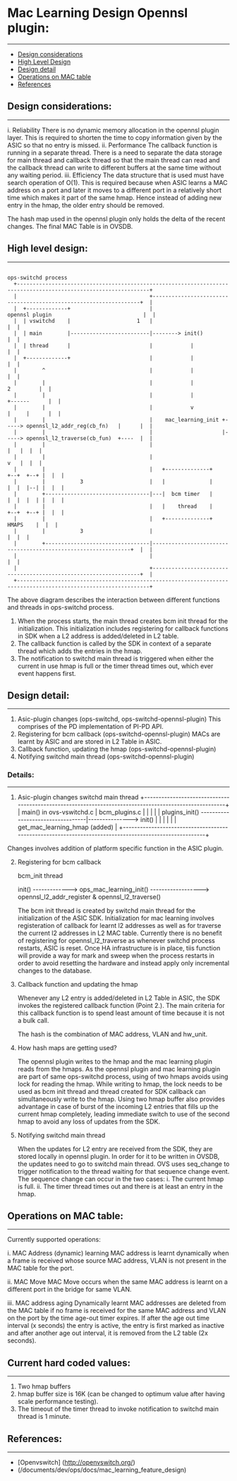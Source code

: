 # Mac Learning Design Opennsl plugin:
----------------------

- [Design considerations](#design-considerations)
- [High Level Design](#high-level-design)
- [Design detail](#design-detail)
- [Operations on MAC table](#operations-mac-table)
- [References](#references)


## Design considerations:
-------------------------

i. Reliability
   There is no dynamic memory allocation in the opennsl plugin layer. This is required to shorten the time to copy information given by the ASIC so that no entry is missed.
ii. Performance
    The callback function is running in a separate thread. There is a need to separate the data storage for main thread and callback thread so that the main thread can read and the callback thread can write to different buffers at the same time without any waiting period.
iii. Efficiency
     The data structure that is used must have search operation of O(1). This is required because when ASIC learns a MAC address on a port and later it moves to a different port in a relatively short time which makes it part of the same hmap. Hence instead of adding new entry in the hmap, the older entry should be removed.

The hash map used in the opennsl plugin only holds the delta of the recent changes. The final MAC Table is in OVSDB.


## High level design:
---------------------

```
                                                                                               ops-switchd process
  +----------------------------------------------------------------------------------------------------------------+
  |                                          +------------------------------------------------------------------+  |
  |  +-------------+                         |                       opennsl plugin                             |  |
  |  | vswitchd    |                     1   |                                                                  |  |
  |  | main        |-------------------------|--------> init()                                                  |  |
  |  | thread      |                         |            |                                                     |  |
  |  +-------------+                         |            |                                                     |  |
  |        ^                                 |            |                                                     |  |
  |        |                                 |            |                                           2         |  |
  |        |                                 |            |                                        +------      |  |
  |        |                                 |            v                                        |     |      |  |
  |        |                                 |    mac_learning_init +-----> opennsl_l2_addr_reg(cb_fn)   |      |  |
  |        |                                 |                      |-----> opennsl_l2_traverse(cb_fun)  +----  |  |
  |        |                                 |                                                           |   |  |  |
  |        |                                 |                                                           v   |  |  |
  |        |                                 |   +--------------+                                 +--+  +--+ |  |  |
  |        |           3                     |   |              |                                 |  |  |--| |  |  |
  |        +---------------------------------|---|  bcm timer   |                                 |  |  |  | |  |  |
  |        |                                 |   |    thread    |                                 +--+  +--+ |  |  |
  |        |                                 |   +--------------+                                   HMAPS    |  |  |
  |        |           3                     |                                                               |  |  |
  |        +---------------------------------|---------------------------------------------------------------+  |  |
  |                                          |                                                                  |  |
  |                                          +------------------------------------------------------------------+  |
  +----------------------------------------------------------------------------------------------------------------+

```

The above diagram describes the interaction between different functions and threads in ops-switchd process.
1. When the process starts, the main thread creates bcm init thread for the initialization. This initialization includes registering for callback functions in SDK when a L2 address is added/deleted in L2 table.
2. The callback function is called by the SDK in context of a separate thread which adds the entries in the hmap.
3. The notification to switchd main thread is triggered when either the current in use hmap is full or the timer thread times out, which ever event happens first.


## Design detail:
-----------------

1. Asic-plugin changes (ops-switchd, ops-switchd-opennsl-plugin)
   This comprises of the PD implementation of PI-PD API.
2. Registering for bcm callback (ops-switchd-opennsl-plugin)
   MACs are learnt by ASIC and are stored in L2 Table in ASIC.
3. Callback function, updating the hmap (ops-switchd-opennsl-plugin)
4. Notifying switchd main thread (ops-switchd-opennsl-plugin)

### Details:
------------

1. Asic-plugin changes
                                                  switchd main thread
    +-------------------------------------------------------------------------------------------------------+
    |      main() in ovs-vswitchd.c                         |            bcm_plugins.c                      |
    |                                                       |                                               |
    |      plugins_init() ----------------------------------|---------------> init()                        |
    |                                                       |                                               |
    |                                                       |            get_mac_learning_hmap (added)      |
    +-------------------------------------------------------------------------------------------------------+

  Changes involves addition of platform specific function in the ASIC plugin.


2. Registering for bcm callback

    bcm_init thread

    init()   -------------> ops_mac_learning_init()  ------------------> opennsl_l2_addr_register & opennsl_l2_traverse()

   The bcm init thread is created by switchd main thread for the initialization of the ASIC SDK. Initialization for mac learning involves registeration of callback for learnt l2 addresses as well as for traverse the current l2 addresses in L2 MAC table. Currently there is no benefit of registering for opennsl_l2_traverse as whenever switchd process restarts, ASIC is reset. Once HA infrastructure is in place, tiis function will provide a way for mark and sweep when the process restarts in order to avoid resetting the hardware and instead apply only incremental changes to the database.


3. Callback function and updating the hmap

   Whenever any L2 entry is added/deleted in L2 Table in ASIC, the SDK invokes the registered callback function (Point 2.). The main criteria for this callback function is to spend least amount of time because it is not a bulk call.

   The hash is the combination of MAC address, VLAN and hw_unit.

4. How hash maps are getting used?

   The opennsl plugin writes to the hmap and the mac learning plugin reads from the hmaps. As the opennsl plugin and mac learning plugin are part of same ops-switchd process, using of two hmaps avoids using lock for reading the hmap. While writing to hmap, the lock needs to be used as bcm init thread and thread created for SDK callback can simultaneously write to the hmap. Using two hmap buffer also provides advantage in case of burst of the incoming L2 entries that fills up the current hmap completely, leading immediate switch to use of the second hmap to avoid any loss of updates from the SDK.


5. Notifying switchd main thread

   When the updates for L2 entry are received from the SDK, they are stored locally in opennsl plugin. In order for it to be written in OVSDB, the updates need to go to switchd main thread. OVS uses seq_change to trigger notification to the thread waiting for that sequence change event.
   The sequence change can occur in the two cases:
   i. The current hmap is full.
   ii. The timer thread times out and there is at least an entry in the hmap.


## Operations on MAC table:
---------------------------

Currently supported operations:

i. MAC Address (dynamic) learning
   MAC address is learnt dynamically when a frame is received whose source MAC address, VLAN is not present in the MAC table for the port.

ii. MAC Move
    MAC Move occurs when the same MAC address is learnt on a different port in the bridge for same VLAN.

iii. MAC address aging
     Dynamically learnt MAC addresses are deleted from the MAC table if no frame is received for the same MAC address and VLAN on the port by the time age-out timer expires.
     If after the age out time interval (x seconds) the entry is active, the entry is first marked as inactive and after another age out interval, it is removed from the L2 table (2x seconds).

## Current hard coded values:
-----------------------------

1. Two hmap buffers
2. hmap buffer size is 16K (can be changed to optimum value after having scale performance testing).
3. The timeout of the timer thread to invoke notification to switchd main thread is 1 minute.

## References:
--------------

* [Openvswitch] (http://openvswitch.org/)
* (/documents/dev/ops/docs/mac_learning_feature_design)
